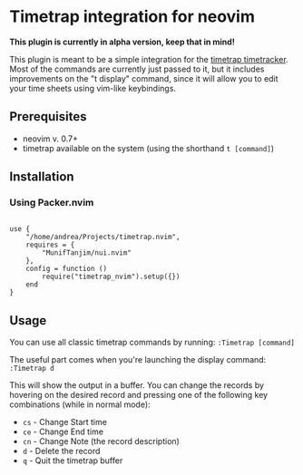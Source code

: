 # Timetrap integration for neovim

**This plugin is currently in alpha version, keep that in mind!**

This plugin is meant to be a simple integration for the [timetrap timetracker](https://github.com/samg/timetrap).
Most of the commands are currently just passed to it, but it includes improvements on the "t display" command, since it 
will allow you to edit your time sheets using vim-like keybindings.

## Prerequisites

* neovim v. 0.7+
* timetrap available on the system (using the shorthand `t [command]`)

## Installation

### Using Packer.nvim
```

use {
    "/home/andrea/Projects/timetrap.nvim",
    requires = {
        "MunifTanjim/nui.nvim"
    },
    config = function ()
        require("timetrap_nvim").setup({})
    end
}
```
## Usage

You can use all classic timetrap commands by running:
```:Timetrap [command]```

The useful part comes when you're launching the display command:
```:Timetrap d```

This will show the output in a buffer. You can change the records by hovering
on the desired record and pressing one of the following key combinations (while in normal mode):

* `cs` - Change Start time
* `ce` - Change End time
* `cn` - Change Note (the record description)
* `d` - Delete the record
* `q` - Quit the timetrap buffer
